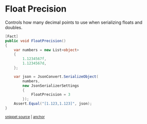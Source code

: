 # Float Precision

Controls how many decimal points to use when serializing floats and doubles.

<!-- snippet: FloatPrecision -->
<a id='snippet-floatprecision'></a>
```cs
[Fact]
public void FloatPrecision()
{
    var numbers = new List<object>
    {
        1.1234567f,
        1.1234567d,
    };

    var json = JsonConvert.SerializeObject(
        numbers,
        new JsonSerializerSettings
        {
            FloatPrecision = 3
        });
    Assert.Equal("[1.123,1.123]", json);
}
```
<sup><a href='/src/ArgonTests/Serialization/JsonSerializerTest.cs#L6338-L6358' title='Snippet source file'>snippet source</a> | <a href='#snippet-floatprecision' title='Start of snippet'>anchor</a></sup>
<!-- endSnippet -->
